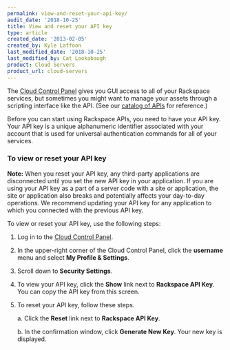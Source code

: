 ```yaml
---
permalink: view-and-reset-your-api-key/
audit_date: '2018-10-25'
title: View and reset your API key
type: article
created_date: '2013-02-05'
created_by: Kyle Laffoon
last_modified_date: '2018-10-25'
last_modified_by: Cat Lookabaugh
product: Cloud Servers
product_url: cloud-servers
---
```


The [Cloud Control Panel](http://login.rackspace.com/) gives you GUI access to
all of your Rackspace services, but sometimes you might want to manage your
assets through a scripting interface like the API. (See our
[catalog of APIs](https://developer.rackspace.com/docs/) for reference.)

Before you can start using Rackspace APIs, you need to have your API key. Your
API key is a unique alphanumeric identifier associated with your account that
is used for universal authentication commands for all of your services.

### To view or reset your API key

**Note:** When you reset your API key, any third-party applications are
disconnected until you set the new API key in your application. If you are using
your API key as a part of a server code with a site or application, the site or
application also breaks and potentially affects your day-to-day operations. We
recommend updating your API key for any application to which you connected with
the previous API key.

To view or reset your API key, use the following steps:

1. Log in to the [Cloud Control Panel](https://login.rackspace.com).

2.	In the upper-right corner of the Cloud Control Panel, click the **username**
   menu and select **My Profile & Settings**.

3. Scroll down to **Security Settings**.

4.	To view your API key, click the **Show** link next to **Rackspace API Key**. You can copy the API key from this screen.

5.	To reset your API key, follow these steps.

    a. Click the **Reset** link next to **Rackspace API Key**.

    b. In the confirmation window, click **Generate New Key**. Your new key is displayed.
